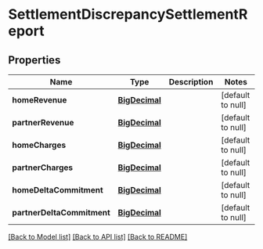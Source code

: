 # SettlementDiscrepancySettlementReport
## Properties

Name | Type | Description | Notes
------------ | ------------- | ------------- | -------------
**homeRevenue** | [**BigDecimal**](number.md) |  | [default to null]
**partnerRevenue** | [**BigDecimal**](number.md) |  | [default to null]
**homeCharges** | [**BigDecimal**](number.md) |  | [default to null]
**partnerCharges** | [**BigDecimal**](number.md) |  | [default to null]
**homeDeltaCommitment** | [**BigDecimal**](number.md) |  | [default to null]
**partnerDeltaCommitment** | [**BigDecimal**](number.md) |  | [default to null]

[[Back to Model list]](../README.md#documentation-for-models) [[Back to API list]](../README.md#documentation-for-api-endpoints) [[Back to README]](../README.md)

